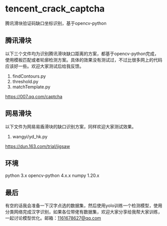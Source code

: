 # tencent_crack_captcha
腾讯滑块验证码缺口坐标识别，基于opencv-python

## 腾讯滑块
以下三个文件均为识别腾讯滑块缺口距离的方案，都基于opencv-python完成，使用模板匹配或者轮廓检测方案。具体的效果没有测试过，不过比很多网上的代码应该好一些。欢迎大家测试后给我反馈。
1. findContours.py
2. threshold.py
3. matchTemplate.py

https://007.qq.com/captcha

## 网易滑块
以下文件为网易易盾滑块的缺口识别方案，同样欢迎大家测试效果。
1. wangyi/yd_hk.py

https://dun.163.com/trial/jigsaw

## 环境
python 3.x
opencv-python 4.x.x
numpy 1.20.x

## 最后
有空的话我会准备一下汉字点选的数据集，然后使用yolo训练一个检测模型，使用分类网络完成汉字识别，如果各位带佬有数据集，欢迎大家分享给我帮大家训练，一起讨论模型优化。邮箱：1161678627@qq.com